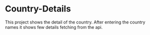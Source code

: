 # Country-Details
This project shows the detail of the country. After entering the country names it shows few details fetching from the api.
